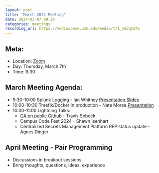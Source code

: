 ```yaml
---
layout: post
title: "March 2024 Meeting"
date: 2024-03-07 09:30
categories: meetings
recording_url: https://mediaspace.umn.edu/media/t/1_c63qm34z
---
```


## Meta:

- Location: [Zoom](https://z.umn.edu/cpmstream)
- Day: Thursday, March 7th
- Time: 9:30

## March Meeting Agenda:
- 9:30-10:00 Splunk Logging - Ian Whitney [Presentation Slides](https://z.umn.edu/splunk_data_presentation)
- 10:00-10:30 Traefik/Docker in production - Nate Morse [Presentation](https://drive.google.com/file/d/16_B2tINjK4zY1sJKYuO2ntN8RhsNo6In/view)
- 10:30-11:00 Lightning Talks:
    - [GA on public Github](https://docs.google.com/presentation/d/1SAOfgULOD26C3NCjaQOaOySX0rlhfnHat1dlle8M5r4) - Travis Sobeck
    - Campus Code Fest 2024 - Shawn Isenhart
    - Centralized Secrets Management Platform RFP status update - Agnes Dinger

## April Meeting - Pair Programming 
- Discussions in breakout sessions
- Bring thoughts, questions, ideas, experience
